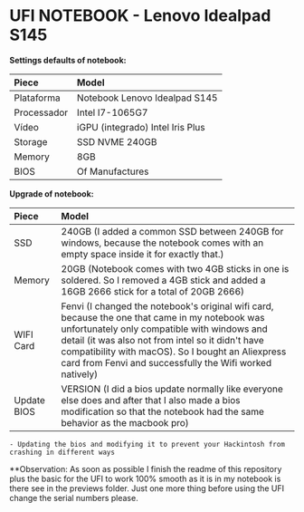 # UFI NOTEBOOK - Lenovo Idealpad S145

**Settings defaults of notebook:**

Piece|Model
:----|:----
Plataforma|Notebook Lenovo Idealpad S145 | Intel 10th
Processador|Intel I7-1065G7
Vídeo|iGPU (integrado) Intel Iris Plus
Storage|SSD NVME 240GB
Memory|8GB
BIOS|Of Manufactures


**Upgrade of notebook:**

Piece|Model
:----|:----
SSD|240GB (I added a common SSD between 240GB for windows, because the notebook comes with an empty space inside it for exactly that.)
Memory|20GB (Notebook comes with two 4GB sticks in one is soldered. So I removed a 4GB stick and added a 16GB 2666 stick for a total of 20GB 2666)
WIFI Card|Fenvi (I changed the notebook's original wifi card, because the one that came in my notebook was unfortunately only compatible with windows and detail (it was also not from intel so it didn't have compatibility with macOS). So I bought an Aliexpress card from Fenvi and successfully the Wifi worked natively) 
Update BIOS|VERSION (I did a bios update normally like everyone else does and after that I also made a bios modification so that the notebook had the same behavior as the macbook pro)


```
- Updating the bios and modifying it to prevent your Hackintosh from crashing in different ways
```


**Observation: As soon as possible I finish the readme of this repository plus the basic for the UFI to work 100% smooth as it is in my notebook is there see in the previews folder. Just one more thing before using the UFI change the serial numbers please.
